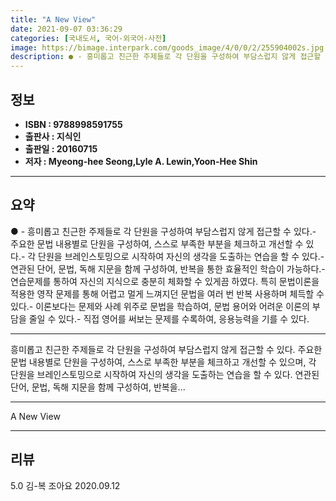 ```yaml
---
title: "A New View"
date: 2021-09-07 03:36:29
categories: [국내도서, 국어-외국어-사전]
image: https://bimage.interpark.com/goods_image/4/0/0/2/255904002s.jpg
description: ● - 흥미롭고 친근한 주제들로 각 단원을 구성하여 부담스럽지 않게 접근할 수 있다.- 주요한 문법 내용별로 단원을 구성하여, 스스로 부족한 부분을 체크하고 개선할 수 있다.- 각 단원을 브레인스토밍으로 시작하여 자신의 생각을 도출하는 연습을 할 수 있다.- 연관된 단어, 문법, 독해
---
```


## **정보**

- **ISBN : 9788998591755**
- **출판사 : 지식인**
- **출판일 : 20160715**
- **저자 : Myeong-hee Seong,Lyle A. Lewin,Yoon-Hee Shin**

------



## **요약**

●  - 흥미롭고 친근한 주제들로 각 단원을 구성하여 부담스럽지 않게 접근할 수 있다.- 주요한 문법 내용별로 단원을 구성하여, 스스로 부족한 부분을 체크하고 개선할 수 있다.- 각 단원을 브레인스토밍으로 시작하여 자신의 생각을 도출하는 연습을 할 수 있다.- 연관된 단어, 문법, 독해 지문을 함께 구성하여, 반복을 통한 효율적인 학습이 가능하다.- 연습문제를 통하여 자신의 지식으로 충분히 체화할 수 있게끔 하였다. 특히 문법이론을 적용한 영작 문제를 통해 어렵고 멀게 느껴지던 문법을 여러 번 반복 사용하며 체득할 수 있다.- 이론보다는 문제와 사례 위주로 문법을 학습하여, 문법 용어와 어려운 이론의 부담을 줄일 수 있다.- 직접 영어를 써보는 문제를 수록하여, 응용능력을 기를 수 있다.

------

흥미롭고 친근한 주제들로 각 단원을 구성하여 부담스럽지 않게 접근할 수 있다. 주요한 문법 내용별로 단원을 구성하여, 스스로 부족한 부분을 체크하고 개선할 수 있으며, 각 단원을 브레인스토밍으로 시작하여 자신의 생각을 도출하는 연습을 할 수 있다. 연관된 단어, 문법, 독해 지문을 함께 구성하여, 반복을... 

------


A New View 

------


## **리뷰** 

5.0 김-복 조아요 2020.09.12 <br/>